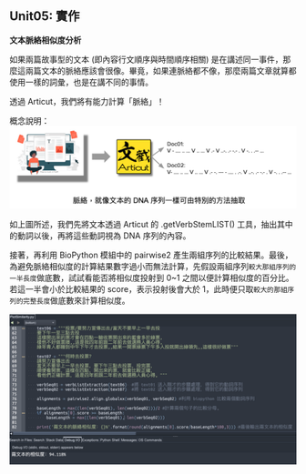 ## **Unit05: 實作**

**文本脈絡相似度分析**

如果兩篇故事型的文本 (即內容行文順序與時間順序相關) 是在講述同一事件，那麼這兩篇文本的脈絡應該會很像。畢竟，如果連脈絡都不像，那麼兩篇文章就算都使用一樣的詞彙，也是在講不同的事情。

透過 Articut，我們將有能力計算「脈絡」！

概念說明：
![](./img/unit05_pic01.png)

如上圖所述，我們先將文本透過 Articut 的 .getVerbStemLIST() 工具，抽出其中的動詞以後，再將這些動詞視為 DNA 序列的內容。

接著，再利用 BioPython 模組中的 pairwise2 產生兩組序列的比較結果。最後，為避免脈絡相似度的計算結果數字過小而無法計算，先假設兩組序列`較大那組序列的一半長度`做底數，試試看能否將相似度投射到 0~1 之間以便計算相似度的百分比。若這一半會小於比較結果的 score，表示投射後會大於 1，此時便只取`較大的那組序列的完整長度`做底數來計算相似度。

![](./img/unit05_pic02.png)